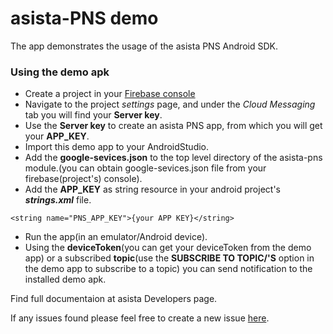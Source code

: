 # asista-PNS demo
The app demonstrates the usage of the asista PNS Android SDK.
### Using the demo apk
- Create a project in your [Firebase console](https://console.firebase.google.com)
- Navigate to the project _settings_ page, and under the _Cloud Messaging_ tab you will find your **Server key**.
- Use the **Server key** to create an asista PNS app, from which you will get your **APP_KEY**.
- Import this demo app to your AndroidStudio.
- Add the **google-sevices.json** to the top level directory of the asista-pns module.(you can obtain google-sevices.json file from your firebase(project's) console).
- Add the **APP_KEY** as string resource in your android project's **_strings.xml_** file.
```
<string name="PNS_APP_KEY">{your APP KEY}</string>
```
- Run the app(in an emulator/Android device).
- Using the **deviceToken**(you can get your deviceToken from the demo app) or a subscribed **topic**(use the **SUBSCRIBE TO TOPIC/'S** option in the demo app to subscribe to a topic) 
you can send notification to the installed demo apk.

Find full documentaion at asista Developers page.

If any issues found please feel free to create a new issue [here](https://github.com/cherrylabstech/asista-sdk-android-demo/issues).
